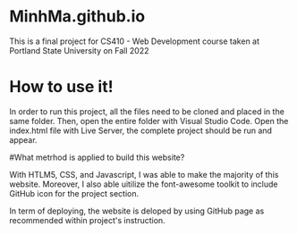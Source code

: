 # MinhMa.github.io

This is a final project for CS410 - Web Development course taken at Portland State University on Fall 2022


# How to use it!

In order to run this project, all the files need to be cloned and placed in the same folder. Then, open the entire folder with Visual Studio Code. Open the index.html file with Live Server, the complete project should be run and appear.


#What metrhod is applied to build this website?

With HTLM5, CSS, and Javascript, I was able to make the majority of this website. Moreover, I also able uitilize the font-awesome toolkit to include GitHub icon for the project section. 

In term of deploying, the website is deloped by using GitHub page as recommended within project's instruction.
